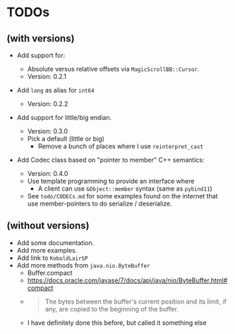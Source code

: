 # TODOs

## (with versions)


* Add support for:
  - Absolute versus relative offsets via `MagicScrollBB::Cursor`.
  - Version: 0.2.1

* Add `long` as alias for `int64`
  - Version: 0.2.2

* Add support for little/big endian.
  - Version: 0.3.0
  - Pick a default (little or big)
    - Remove a bunch of places where I use `reinterpret_cast`

* Add Codec class based on "pointer to member" C++ semantics:
  - Version: 0.4.0
  - Use template programming to provide an interface where 
    - A client can use `&Object::member` syntax (same as `pybind11`)
  - See `todo/CODECs.md` for some examples found on the internet that use member-pointers to do serialize / deserialize.
  
## (without versions)

* Add some documentation.
* Add more examples.
* Add link to `KoboldLairSP`
* Add more methods from `java.nio.ByteBuffer`
  * Buffer.compact
  * https://docs.oracle.com/javase/7/docs/api/java/nio/ByteBuffer.html#compact
  * > The bytes between the buffer's current position and its limit, if any, are copied to the beginning of the buffer.
  * I have definitely done this before, but called it something else
